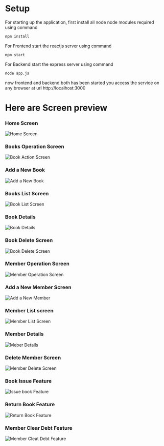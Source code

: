 # Setup
For starting up the application, first install all node node modules required using command
```sh
npm install 
```
For Frontend start the reactjs server using command
```sh
npm start
```
For Backend start the express server using command
```sh
node app.js
```
now frontend and backend both has been started you access the service on any browser at url http://localhost:3000

# Here are Screen preview 

### Home Screen
![Home Screen](./pictures/home_page.png)

### Books Operation Screen
![Book Action Screen](./pictures/book_action_list.png)

### Add a New Book 
![Add a New Book](./pictures/add_book_feature.png)

### Books List Screen
![Book List Screen](./pictures/book_list.png)

### Book Details
![Book Details](./pictures/book_details.png)

### Book Delete Screen
![Book Delete Screen](./pictures/book_delete_features.png)

### Member Operation Screen
![Member Operation Screen](./pictures/member_action_list.png)

### Add a New Member Screen
![Add a New Member](./pictures/add_member.png)

### Member List screen
![Member List Screen](./pictures/member_list.png)

### Member Details
![Meber Details](./pictures/member_details.png)

### Delete Member Screen
![Member Delete Screen](./pictures/member_table_delete.png)

### Book Issue Feature 
![Issue book Feature](./pictures/issue_book.png)

### Return Book Feature
![Return Book Feature](./pictures/return_book.png)


### Member Clear Debt Feature
![Member Cleat Debt Feature](./pictures/clear_debt.png)

